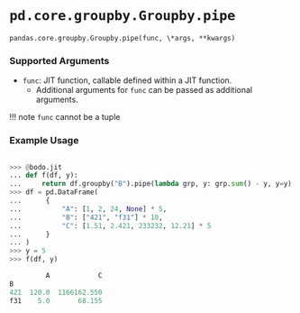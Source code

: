 # `pd.core.groupby.Groupby.pipe`

`pandas.core.groupby.Groupby.pipe(func, \*args, **kwargs)`

### Supported Arguments

- `func`: JIT function, callable defined within a JIT function.
    - Additional arguments for `func` can be passed as additional arguments.


!!! note
    `func` cannot be a tuple

### Example Usage

```py

>>> @bodo.jit
... def f(df, y):
...     return df.groupby("B").pipe(lambda grp, y: grp.sum() - y, y=y)
>>> df = pd.DataFrame(
...      {
...          "A": [1, 2, 24, None] * 5,
...          "B": ["421", "f31"] * 10,
...          "C": [1.51, 2.421, 233232, 12.21] * 5
...      }
... )
>>> y = 5
>>> f(df, y)

         A            C
B
421  120.0  1166162.550
f31    5.0       68.155
```
  
